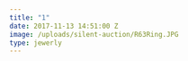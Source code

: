 ```yaml
---
title: "1"
date: 2017-11-13 14:51:00 Z
image: /uploads/silent-auction/R63Ring.JPG
type: jewerly
---
```


